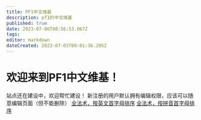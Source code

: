 ```yaml
---
title: PF1中文维基
description: pf1的中文维基
published: true
date: 2023-07-06T00:56:53.067Z
tags: 
editor: markdown
dateCreated: 2023-07-03T00:01:36.205Z
---
```


# 欢迎来到PF1中文维基！
站点还在建设中，欢迎帮忙建设！
新注册的用户默认拥有编辑权限，应该可以随意编辑页面（但不能删除）
[全法术，按英文首字母排序](zh/法术按首字母排序)
[全法术，按拼音首字母排序](zh/法术按拼音首字母排序)